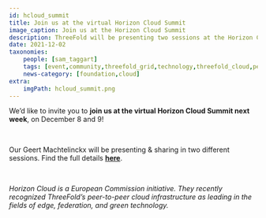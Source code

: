```yaml
---
id: hcloud_summit
title: Join us at the virtual Horizon Cloud Summit
image_caption: Join us at the Horizon Cloud Summit
description: ThreeFold will be presenting two sessions at the Horizon Cloud Summit on December 8 and 9.
date: 2021-12-02
taxonomies:
    people: [sam_taggart]
    tags: [event,community,threefold_grid,technology,threefold_cloud,peer_to_peer]
    news-category: [foundation,cloud]
extra:
    imgPath: hcloud_summit.png
---
```


We’d like to invite you to **join us at the virtual Horizon Cloud Summit next week**, on December 8 and 9!

<br/>

Our Geert Machtelinckx will be presenting & sharing in two different sessions. Find the full details **[here](https://forum.threefold.io/t/join-threefold-horizon-cloud-summit-2021/1539)**.

<br/>

*Horizon Cloud is a European Commission initiative. They recently recognized ThreeFold’s peer-to-peer cloud infrastructure as leading in the fields of edge, federation, and green technology.*